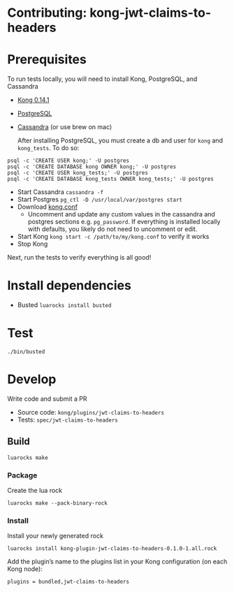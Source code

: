 # Contributing: kong-jwt-claims-to-headers

# Prerequisites

To run tests locally, you will need to install Kong, PostgreSQL, and Cassandra

- [Kong 0.14.1](https://konghq.com/install/)
- [PostgreSQL](https://www.postgresql.org/download/)
- [Cassandra](http://cassandra.apache.org/download/) (or use brew on mac)

  After installing PostgreSQL, you must create a db and user for `kong` and `kong_tests`. To do so:

```shell
psql -c 'CREATE USER kong;' -U postgres
psql -c 'CREATE DATABASE kong OWNER kong;' -U postgres
psql -c 'CREATE USER kong_tests;' -U postgres
psql -c 'CREATE DATABASE kong_tests OWNER kong_tests;' -U postgres
```


- Start Cassandra `cassandra -f`
- Start Postgres `pg_ctl -D /usr/local/var/postgres start`
- Download [kong.conf](https://raw.githubusercontent.com/Kong/kong/0.14.1/kong.conf.default)
  - Uncomment and update any custom values in the cassandra and postgres sections e.g. `pg_password`. If everything is installed locally with defaults, you likely do not need to uncomment or edit.
- Start Kong `kong start -c /path/to/my/kong.conf` to verify it works
- Stop Kong

Next, run the tests to verify everything is all good!

# Install dependencies

- Busted `luarocks install busted`

# Test

```shell
./bin/busted
```

# Develop

Write code and submit a PR

- Source code: `kong/plugins/jwt-claims-to-headers`
- Tests: `spec/jwt-claims-to-headers`

## Build

```shell
luarocks make
```

### Package

Create the lua rock

```shell
luarocks make --pack-binary-rock
```

### Install

Install your newly generated rock

```shell
luarocks install kong-plugin-jwt-claims-to-headers-0.1.0-1.all.rock
```

Add the plugin’s name to the plugins list in your Kong configuration (on each Kong node):

```shell
plugins = bundled,jwt-claims-to-headers
```
